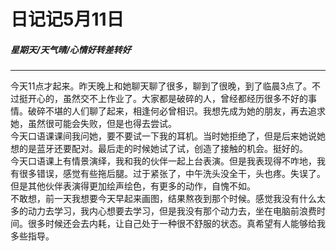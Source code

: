 # 日记记5月11日
##### 星期天/天气晴/心情好转差转好

***

今天11点才起来。昨天晚上和她聊天聊了很多，聊到了很晚，到了临晨3点了。不过挺开心的，虽然交不上作业了。大家都是破碎的人，曾经都经历很多不好的事情。破碎不堪的人们聊了起来，相逢何必曾相识。我想先成为她的朋友，再去追求她，虽然很可能会失败，但是也得去尝试。  
今天口语课课间我问她，要不要试一下我的耳机。当时她拒绝了，但是后来她说她想的是蓝牙还要配对。最后走的时候她试了试，创造了接触的机会。挺好的。  
今天口语课上有情景演绎，我和我的伙伴一起上台表演。但是我表现得不咋地，我有很多错误，感觉有些拖后腿。过于紧张了，中午洗头没全干，头也疼。失误了。但是其他伙伴表演得更加绘声绘色，有更多的动作，自愧不如。  
不敢想，前一天我想要今天早起来画图，结果熬夜到那个时候。感觉我没有什么太多的动力去学习，我内心想要去学习，但是我没有那个动力去，坐在电脑前浪费时间。很多时候还会去内耗，让自己处于一种很不舒服的状态。真希望有人能够给我多些指导。
